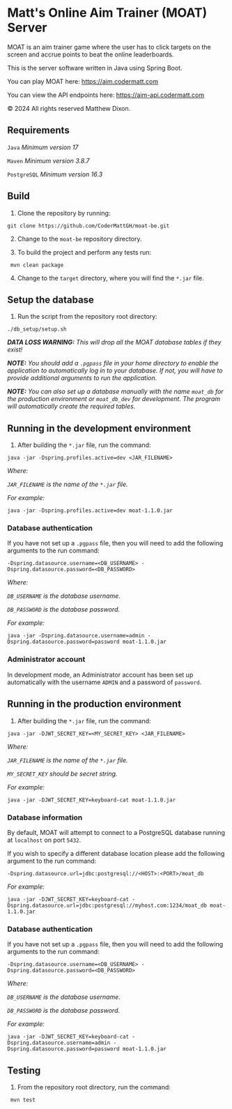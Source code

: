 # Matt's Online Aim Trainer (MOAT) Server

MOAT is an aim trainer game where the user has to click targets on the screen
and accrue points to beat the online leaderboards.

This is the server software written in Java using Spring Boot.

You can play MOAT here: https://aim.codermatt.com

You can view the API endpoints here: https://aim-api.codermatt.com

© 2024 All rights reserved Matthew Dixon.

## Requirements

`Java` _Minimum version 17_

`Maven` _Minimum version 3.8.7_

`PostgreSQL` _Minimum version 16.3_

## Build

1. Clone the repository by running:

```
git clone https://github.com/CoderMattGH/moat-be.git
```

2. Change to the `moat-be` repository directory.


3. To build the project and perform any tests run:

```
 mvn clean package
``` 

4. Change to the `target` directory, where you will find the `*.jar`
   file.

## Setup the database

1. Run the script from the repository root directory:

```
./db_setup/setup.sh 
```

___DATA LOSS WARNING:__ This will drop all the MOAT database tables if they
exist!_

___NOTE:__ You should add a `.pgpass` file in your home directory to enable the
application to automatically log in to your database. If not, you will have
to provide additional arguments to run the application._

___NOTE:__ You can also set up a database manually with the name `moat_db` for
the
production environment or `moat_db_dev` for development. The program will
automatically create
the required tables._

## Running in the development environment

1. After building the `*.jar` file, run the
   command:

```
java -jar -Dspring.profiles.active=dev <JAR_FILENAME>
```

_Where:_

_`JAR_FILENAME` is the name of the `*.jar` file._

_For example:_

```
java -jar -Dspring.profiles.active=dev moat-1.1.0.jar
```

### Database authentication

If you have not set up a `.pgpass` file, then you will need to add the following
arguments to the run command:

```
-Dspring.datasource.username=<DB_USERNAME> -Dspring.datasource.password=<DB_PASSWORD>
```

_Where:_

_`DB_USERNAME` is the database username_.

_`DB_PASSWORD` is the database password_.

_For example:_

```
java -jar -Dspring.datasource.username=admin -Dspring.datasource.password=password moat-1.1.0.jar
```

### Administrator account

In development mode, an Administrator account has been set up automatically with
the username `ADMIN` and a password of `password`.

## Running in the production environment

1. After building the `*.jar` file, run the command:

```
java -jar -DJWT_SECRET_KEY=<MY_SECRET_KEY> <JAR_FILENAME>
```

_Where:_

_`JAR_FILENAME` is the name of the `*.jar` file._

_`MY_SECRET_KEY` should be secret string._

_For example:_

```
java -jar -DJWT_SECRET_KEY=keyboard-cat moat-1.1.0.jar
```

### Database information

By default, MOAT will attempt to connect to a PostgreSQL database running
at `localhost`
on port `5432`.

If you wish to specify a different database location please add the following
argument to the run command:

```
-Dspring.datasource.url=jdbc:postgresql://<HOST>:<PORT>/moat_db
```

_For example:_

```
java -jar -DJWT_SECRET_KEY=keyboard-cat -Dspring.datasource.url=jdbc:postgresql://myhost.com:1234/moat_db moat-1.1.0.jar
```

### Database authentication

If you have not set up a `.pgpass` file, then you will need to add the following
arguments to the run command:

```
-Dspring.datasource.username=<DB_USERNAME> -Dspring.datasource.password=<DB_PASSWORD>
```

_Where:_

_`DB_USERNAME` is the database username_.

_`DB_PASSWORD` is the database password_.

_For example:_

```
java -jar -DJWT_SECRET_KEY=keyboard-cat -Dspring.datasource.username=admin -Dspring.datasource.password=password moat-1.1.0.jar
```

## Testing

1. From the repository root directory, run the command:

```
 mvn test
``` 

